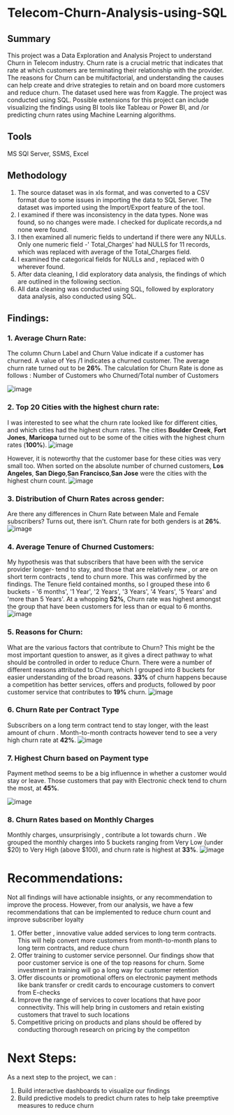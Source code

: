 # Telecom-Churn-Analysis-using-SQL

## Summary
This project was a Data Exploration and Analysis Project to understand Churn in Telecom industry. Churn rate is a crucial metric that indicates that rate at which customers are terminating their relationship with the provider. The reasons for Churn can be multifactorial, and understanding the causes can help create and drive strategies to retain and on board more customers and reduce churn.
The dataset used here was from Kaggle. The project was conducted using SQL. Possible extensions for this project can include visualizing the findings using BI tools like Tableau or Power BI, and /or predicting churn rates using Machine Learning algorithms.

## Tools 
MS SQl Server, SSMS, Excel

## Methodology
1. The source dataset was in xls format, and was converted to a CSV format due to some issues in importing the data to SQL Server. The dataset was imported using the Import/Export feature of the tool.
2. I examined if there was inconsistency in the data types. None was found, so no changes were made. I checked for duplicate records,a nd none were found.
3. I then examined all numeric fields to undertand if there were any NULLs. Only one numeric field -' Total_Charges' had NULLS for 11 records, which was replaced with average of the Total_Charges field.
4. I examined the categorical fields for NULLs and , replaced with 0 wherever found.
5. After data cleaning, I did exploratory data analysis, the findings of which are outlined in the following section.   
6. All data cleaning was conducted using SQL, followed by exploratory data analysis, also conducted using SQL.

## Findings:

### 1.	Average Churn Rate:

 The column Churn Label and Churn Value indicate if a customer has churned. A value of Yes /1 indicates a churned customer. The average churn rate turned out to be **26%**.
 The calculation for Churn Rate is done as follows : Number of Customers who Churned/Total number of Customers
 
 ![image](https://github.com/Debduti/Telecom-Churn-Analysis-using-SQL/assets/58540839/c070c52d-a190-4a0e-9306-d523a1877faa)
 
### 2.	Top 20 Cities with the highest churn rate:
 
 I was interested to see what the churn rate looked like for different cities, and which cities had the highest churn rates. The cities **Boulder Creek**, **Fort Jones**, **Maricopa** 
 turned out to be some of the cities with the highest churn rates (**100%**). 
 ![image](https://github.com/Debduti/Telecom-Churn-Analysis-using-SQL/assets/58540839/c2c99955-5b28-4f8c-b046-b5bbcf9bc05e)
 
 However, it is noteworthy that the customer base for these cities was very small too. When sorted on the absolute number of churned customers, **Los Angeles**, **San Diego**,**San 
 Francisco**,**San Jose** were the cities with the highest churn count.
 ![image](https://github.com/Debduti/Telecom-Churn-Analysis-using-SQL/assets/58540839/34a10acf-5e73-4f25-ab97-3efb8b6456e6)


### 3.	Distribution of Churn Rates across gender:
Are there any differences in Churn Rate between Male and Female subscribers? Turns out, there isn't. Churn rate for both genders is at **26%**.
![image](https://github.com/Debduti/Telecom-Churn-Analysis-using-SQL/assets/58540839/4ffefa12-d64a-4e35-8960-60e8aad73989)

### 4. Average Tenure of Churned Customers:
My hypothesis was that subscribers that have been with the service provider longer- tend to stay, and those that are relatively new , or are on short term contracts , tend to churn more.
This was confirmed by the findings. The Tenure field contained months, so I grouped these into 6 buckets - '6 months', '1 Year', '2 Years', '3 Years', '4 Years', '5 Years' and 'more than 5 Years'. At a whopping **52%**, Churn rate was highest amongst the group that have been customers for less than or equal to 6 months.
![image](https://github.com/Debduti/Telecom-Churn-Analysis-using-SQL/assets/58540839/3a84a2ab-eb79-49b4-8816-9eb4a9b30ad4)

### 5.	Reasons for Churn:

What are the various factors that contribute to Churn? This might be the most important question to answer, as it gives a direct pathway to what should be controlled in order to reduce Churn. There were a number of different reasons attributed to Churn, which I grouped into 8 buckets for easier understanding of the broad reasons. **33%** of churn happens because a competition has better services, offers and products, followed by poor customer service that contributes to **19%** churn. 
![image](https://github.com/Debduti/Telecom-Churn-Analysis-using-SQL/assets/58540839/1e63096b-b4cb-460a-9a78-9566c3925882)
 
### 6.	Churn Rate per Contract Type

Subscribers on a long term contract tend to stay longer, with the least amount of churn . Month-to-month contracts however tend to see a very high churn rate at **42%**.
![image](https://github.com/Debduti/Telecom-Churn-Analysis-using-SQL/assets/58540839/7aaa2f7f-5f93-40d0-bd48-d5f83dd0ec17)


### 7.	Highest Churn based on Payment type 

Payment method seems to be a big influennce in whether a customer would stay or leave. Those customers that pay with Electronic check tend to churn the most, at **45%**.

![image](https://github.com/Debduti/Telecom-Churn-Analysis-using-SQL/assets/58540839/3b469e10-81d7-4cd1-bc44-e02adc92ad46)


### 8.	Churn Rates based on Monthly Charges	

Monthly charges, unsurprisingly , contribute a lot towards churn . We grouped the monthly charges into 5 buckets ranging from Very Low (under $20) to Very High (above $100), and churn rate is highest at **33%**.
![image](https://github.com/Debduti/Telecom-Churn-Analysis-using-SQL/assets/58540839/ac63e1a7-abfb-4aa9-8d39-800d2292fb8c)

# Recommendations:

Not all findings will have actionable insights, or any recommendation to improve the process. However, from our analysis, we have a few recommendations that can be implemented to reduce churn count and improve subscriber loyalty

1. Offer better , innovative value added services to long term contracts. This will help convert more customers from month-to-month plans to long term contracts, and reduce churn
2. Offer training to customer service personnel. Our findings show that poor customer service is one of the top reasons for churn. Some investment in training will go a long way for customer retention
3. Offer discounts or promotional offers on electronic payment methods like bank transfer or credit cards to encourage customers to convert from E-checks
4. Improve the range of services to cover locations that have poor connectivity. This will help bring in customers and retain existing customers that travel to such locations
5. Competitive pricing on products and plans should be offered by conducting thorough research on pricing by the competiton

# Next Steps:

As a next step to the project, we can :
1. Build interactive dashboards to visualize our findings
2. Build predictive models to predict churn rates to help take preemptive measures to reduce churn

